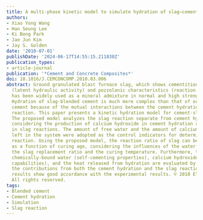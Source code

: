 ```yaml
---
title: A multi-phase kinetic model to simulate hydration of slag–cement blends
authors:
- Xiao Yong Wang
- Han Seung Lee
- Ki Bong Park
- Jae Jun Kim
- Jay S. Golden
date: '2010-07-01'
publishDate: '2024-06-17T14:55:15.211830Z'
publication_types:
- article-journal
publication: '*Cement and Concrete Composites*'
doi: 10.1016/J.CEMCONCOMP.2010.03.006
abstract: Ground granulated blast furnace slag, which shows cementitious behavior
  (latent hydraulic activity) and pozzolanic characteristics (reaction with lime),
  has been widely used as a mineral admixture in normal and high strength concretes.
  Hydration of slag-blended cement is much more complex than that of ordinary Portland
  cement because of the mutual interactions between the cement hydration and the slag
  reaction. This paper presents a kinetic hydration model for cement-slag blends.
  The proposed model analyzes the slag reaction separate from cement hydration by
  considering the production of calcium hydroxide in cement hydration and its consumption
  in slag reactions. The amount of free water and the amount of calcium hydroxide
  left in the system were adopted as the control indicators for determining the slag
  reaction. Using the proposed model, the reaction ratio of slag can be evaluated
  as a function of curing age, considering the influences of the water to binder ratio,
  the slag replacement ratio and the curing temperature. Furthermore, the amount of
  chemically-bound water (self-cementing properties), calcium hydroxide (pozzolanic
  capabilities), and the heat released from hydration are evaluated by determining
  the contributions from both the cement hydration and the slag reaction. The evaluated
  results show good accordance with the experimental results. © 2010 Elsevier Ltd.
  All rights reserved.
tags:
- Blended cement
- Cement hydration
- Simulation
- Slag reaction
---
```


